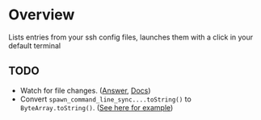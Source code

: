 # Overview

Lists entries from your ssh config files, launches them with a click in your default terminal

## TODO

- Watch for file changes. ([Answer](https://stackoverflow.com/a/19063834/9884099), [Docs](https://developer.gnome.org/gio/stable/GFile.html#g-file-monitor))
- Convert `spawn_command_line_sync....toString()` to `ByteArray.toString()`. ([See here for example](https://github.com/andyholmes/gnome-shell-extension-gsconnect/pull/193/files))